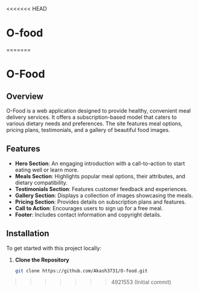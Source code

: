 <<<<<<< HEAD
# O-food
=======
# O-Food

## Overview

O-Food is a web application designed to provide healthy, convenient meal delivery services. It offers a subscription-based model that caters to various dietary needs and preferences. The site features meal options, pricing plans, testimonials, and a gallery of beautiful food images.

## Features

- **Hero Section**: An engaging introduction with a call-to-action to start eating well or learn more.
- **Meals Section**: Highlights popular meal options, their attributes, and dietary compatibility.
- **Testimonials Section**: Features customer feedback and experiences.
- **Gallery Section**: Displays a collection of images showcasing the meals.
- **Pricing Section**: Provides details on subscription plans and features.
- **Call to Action**: Encourages users to sign up for a free meal.
- **Footer**: Includes contact information and copyright details.

## Installation

To get started with this project locally:

1. **Clone the Repository**

   ```bash
   git clone https://github.com/Akash3731/O-food.git
>>>>>>> 4921553 (Initial commit)
